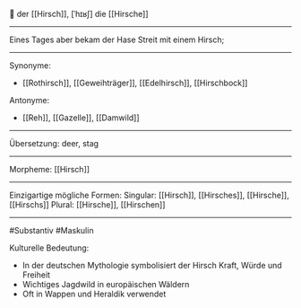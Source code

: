 🔵 der [[Hirsch]], [ˈhɪʁʃ]
die [[Hirsche]]

---
Eines Tages aber bekam der Hase Streit mit einem Hirsch;

---
Synonyme:
- [[Rothirsch]], [[Geweihträger]], [[Edelhirsch]], [[Hirschbock]]

Antonyme:
- [[Reh]], [[Gazelle]], [[Damwild]]

---
Übersetzung: deer, stag

---
Morpheme:
[[Hirsch]]

---
Einzigartige mögliche Formen: 
Singular: [[Hirsch]], [[Hirsches]], [[Hirsche]], [[Hirschs]]
Plural: [[Hirsche]], [[Hirschen]]

---
#Substantiv #Maskulin

Kulturelle Bedeutung:
- In der deutschen Mythologie symbolisiert der Hirsch Kraft, Würde und Freiheit
- Wichtiges Jagdwild in europäischen Wäldern
- Oft in Wappen und Heraldik verwendet